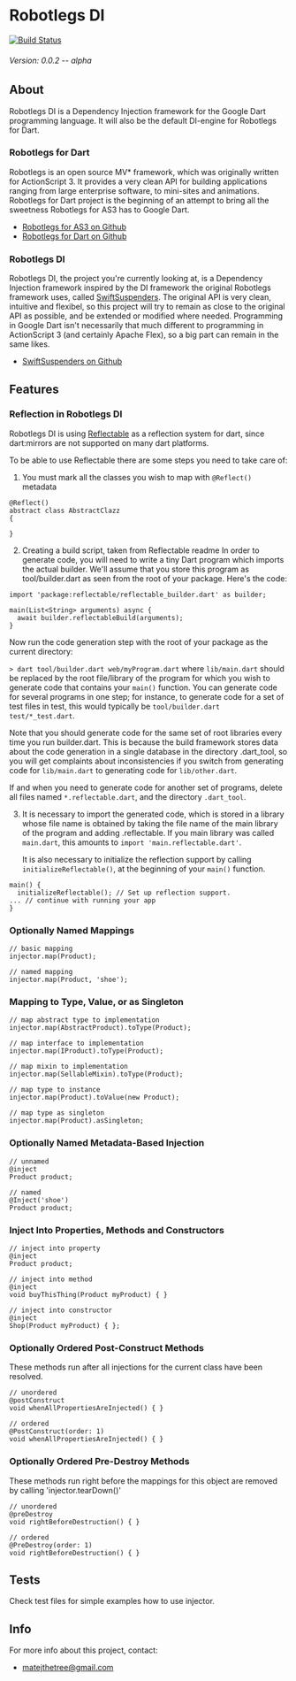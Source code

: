 # Robotlegs DI

[![Build Status](https://drone.io/github.com/dotdotcommadot/dart_robotlegs_di/status.png)](https://drone.io/github.com/dotdotcommadot/dart_robotlegs_di/latest)
###### Version: 0.0.2 -- alpha

## About

Robotlegs DI is a Dependency Injection framework for the Google Dart programming language.
It will also be the default DI-engine for Robotlegs for Dart.

### Robotlegs for Dart
Robotlegs is an open source MV* framework, which was originally written for ActionScript 3.
It provides a very clean API for building applications ranging from large enterprise software, to mini-sites and animations.
Robotlegs for Dart project is the beginning of an attempt to bring all the sweetness Robotlegs for AS3 has to Google Dart.
- [Robotlegs for AS3 on Github](https://github.com/robotlegs/robotlegs-framework)
- [Robotlegs for Dart on Github](https://github.com/dotdotcommadot/dart_robotlegs)

### Robotlegs DI
Robotlegs DI, the project you're currently looking at, is a Dependency Injection framework inspired by the DI framework the original Robotlegs framework uses, called [SwiftSuspenders](https://github.com/robotlegs/swiftsuspenders).
The original API is very clean, intuitive and flexibel, so this project will try to remain as close to the original API as possible, 
and be extended or modified where needed.
Programming in Google Dart isn't necessarily that much different to programming in ActionScript 3 (and certainly Apache Flex), so a big part can remain in the same likes.
- [SwiftSuspenders on Github](https://github.com/robotlegs/swiftsuspenders)

## Features

### Reflection in Robotlegs DI
Robotlegs DI is using [Reflectable](https://github.com/dart-lang/reflectable) as a reflection system for dart, since dart:mirrors are not supported on many dart platforms.

To be able to use Reflectable there are some steps you need to take care of:
1. You must mark all the classes you wish to map with `@Reflect()` metadata
```$xslt
@Reflect()
abstract class AbstractClazz
{

}

```
2. Creating a build script, taken from Reflectable readme
In order to generate code, you will need to write a tiny Dart program which imports the actual builder. We'll assume that you store this program as tool/builder.dart as seen from the root of your package. Here's the code:
```
import 'package:reflectable/reflectable_builder.dart' as builder;

main(List<String> arguments) async {
  await builder.reflectableBuild(arguments);
}
```
Now run the code generation step with the root of your package as the current directory:

`> dart tool/builder.dart web/myProgram.dart`
where `lib/main.dart` should be replaced by the root file/library of the program for which you wish to generate code that contains your `main()` function. You can generate code for several programs in one step; for instance, to generate code for a set of test files in test, this would typically be `tool/builder.dart test/*_test.dart`.

Note that you should generate code for the same set of root libraries every time you run builder.dart. This is because the build framework stores data about the code generation in a single database in the directory .dart_tool, so you will get complaints about inconsistencies if you switch from generating code for `lib/main.dart` to generating code for `lib/other.dart`.

If and when you need to generate code for another set of programs, delete all files named `*.reflectable.dart`, and the directory `.dart_tool`.

3. It is necessary to import the generated code, which is stored in a library whose file name is obtained by taking the file name of the main library of the program and adding .reflectable. If you main library was called `main.dart`, this amounts to `import 'main.reflectable.dart'`.
   
   It is also necessary to initialize the reflection support by calling `initializeReflectable()`, at the beginning of your `main()` function.
```$xslt
main() {
  initializeReflectable(); // Set up reflection support.
... // continue with running your app
}
```
   
 


### Optionally Named Mappings 

	// basic mapping
	injector.map(Product);
	
	// named mapping
	injector.map(Product, 'shoe');
	
### Mapping to Type, Value, or as Singleton

	// map abstract type to implementation
	injector.map(AbstractProduct).toType(Product);

	// map interface to implementation
	injector.map(IProduct).toType(Product);

	// map mixin to implementation
	injector.map(SellableMixin).toType(Product);
	
	// map type to instance
	injector.map(Product).toValue(new Product);
	
	// map type as singleton
	injector.map(Product).asSingleton;

### Optionally Named Metadata-Based Injection

	// unnamed
	@inject 
	Product product;

	// named
	@Inject('shoe') 
	Product product;

### Inject Into Properties, Methods and Constructors

	// inject into property
	@inject 
	Product product;
	
	// inject into method
	@inject
	void buyThisThing(Product myProduct) { }
	
	// inject into constructor
	@inject
	Shop(Product myProduct) { };
	
### Optionally Ordered Post-Construct Methods
These methods run after all injections for the current class have been resolved.
	
	// unordered
	@postConstruct
	void whenAllPropertiesAreInjected() { }

	// ordered
	@PostConstruct(order: 1)
	void whenAllPropertiesAreInjected() { }

### Optionally Ordered Pre-Destroy Methods
These methods run right before the mappings for this object are removed by calling 'injector.tearDown()' 
	
	// unordered
	@preDestroy
	void rightBeforeDestruction() { }

	// ordered
	@PreDestroy(order: 1)
	void rightBeforeDestruction() { }
	
## Tests
Check test files for simple examples how to use injector.
## Info
	
For more info about this project, contact:

- [matejthetree@gmail.com](mailto:matejthetree@gmail.com)

